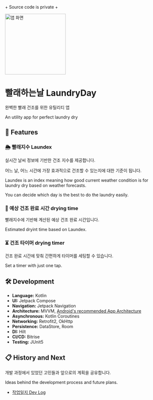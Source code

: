 \+ Source code is private +

<img src="https://play-lh.googleusercontent.com/h-rHuTxoPgxlQV4z9pa5iLbTZbJPZzNl0Dnbd618QwBBokzZFxkSois8SgTTmX9p3A=w480-h960-rw" alt="앱 화면" width="200"/>

# 빨래하는날 LaundryDay
완벽한 빨래 건조를 위한 유틸리티 앱

An utility app for perfect laundry dry

## 🥑 Features 

### 🌦️ 빨래지수 Laundex
실시간 날씨 정보에 기반한 건조 지수를 제공합니다. 

어느 날, 어느 시간에 가장 효과적으로 건조할 수 있는지에 대한 기준이 됩니다.

Laundex is an index meaning how good current weather condition is for laundry dry based on weather forecasts.

You can decide which day is the best to do the laundry easily.

### 👕 예상 건조 완료 시간 drying time
빨래지수에 기반해 계산된 예상 건조 완료 시간입니다.

Estimated dryint time based on Laundex. 

### ⏳ 건조 타이머 drying timer
건조 완료 시간에 맞춰 간편하게 타이머를 세팅할 수 있습니다.

Set a timer with just one tap.

## 🛠️ Development

- **Language:** Kotlin
- **UI:** Jetpack Compose
- **Navigation:** Jetpack Navigation
- **Architecture:** MVVM, [Android's recommended App Architecture](https://developer.android.com/topic/architecture)
- **Asynchronous:** Kotlin Coroutines
- **Networking:** Retrofit2, OkHttp
- **Persistence:** DataStore, Room
- **DI:** Hilt
- **CI/CD:** Bitrise
- **Testing:** JUnit5 <!-- , Espresso -->
<!-- - **Analytics:** Firebase, Crashlytics -->

## 📋 History and Next

개발 과정에서 있었던 고민들과 앞으로의 계획을 공유합니다. 

Ideas behind the development process and future plans.
- [작업일지 Dev Log](https://juhnio.tistory.com/36)
